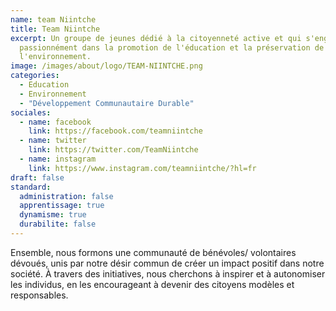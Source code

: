 ```yaml
---
name: team Niintche
title: Team Niintche
excerpt: Un groupe de jeunes dédié à la citoyenneté active et qui s'engage
  passionnément dans la promotion de l'éducation et la préservation de
  l'environnement.
image: /images/about/logo/TEAM-NIINTCHE.png
categories:
  - Education
  - Environnement
  - "Développement Communautaire Durable"
sociales:
  - name: facebook
    link: https://facebook.com/teamniintche
  - name: twitter
    link: https://twitter.com/TeamNiintche
  - name: instagram
    link: https://www.instagram.com/teamniintche/?hl=fr
draft: false
standard:
  administration: false
  apprentissage: true
  dynamisme: true
  durabilite: false
---
```


Ensemble, nous formons une communauté de bénévoles/ volontaires dévoués, unis par notre désir commun de créer un impact positif dans notre société. À travers des initiatives, nous cherchons à inspirer et à autonomiser les individus, en les encourageant à devenir des citoyens modèles et responsables.
